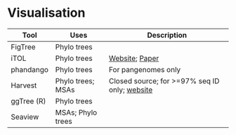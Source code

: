 # Visualisation

| Tool         | Uses       | Description | 
| -------------| ----       | ----------- |
| FigTree      | Phylo trees|             |
| iTOL         | Phylo trees| [Website](https://itol.embl.de/); [Paper](https://academic.oup.com/nar/article/49/W1/W293/6246398) |
| phandango    | Phylo trees| For pangenomes only|
| Harvest      | Phylo trees; MSAs | Closed source; for >=97% seq ID only; [website](https://github.com/marbl/harvest) |
| ggTree (R)   | Phylo trees |          |
|Seaview       | MSAs; Phylo trees |            |
